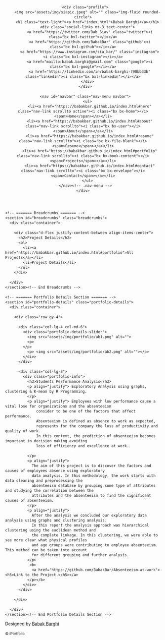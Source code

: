<!DOCTYPE html>
<html lang="en">

<head>
  <meta charset="utf-8">
  <meta content="width=device-width, initial-scale=1.0" name="viewport">

  <title>Project Details</title>
  <meta content="" name="description">
  <meta content="" name="keywords">

  <!-- Favicons -->
  <link href="assets/img/robot.png" rel="icon">
  <link href="assets/img/robot.png" rel="apple-touch-icon">

  <!-- Google Fonts -->
  <link href="https://fonts.googleapis.com/css?family=Open+Sans:300,300i,400,400i,600,600i,700,700i|Raleway:300,300i,400,400i,500,500i,600,600i,700,700i|Poppins:300,300i,400,400i,500,500i,600,600i,700,700i" rel="stylesheet">

  <!-- Vendor CSS Files -->
  <link href="assets/vendor/aos/aos.css" rel="stylesheet">
  <link href="assets/vendor/bootstrap/css/bootstrap.min.css" rel="stylesheet">
  <link href="assets/vendor/bootstrap-icons/bootstrap-icons.css" rel="stylesheet">
  <link href="assets/vendor/boxicons/css/boxicons.min.css" rel="stylesheet">
  <link href="assets/vendor/glightbox/css/glightbox.min.css" rel="stylesheet">
  <link href="assets/vendor/swiper/swiper-bundle.min.css" rel="stylesheet">

  <!-- Template Main CSS File -->
  <link href="assets/css/style.css" rel="stylesheet">

  <!-- =======================================================
  * Template Name: iPortfolio - v3.6.0
  * Template URL: https://bootstrapmade.com/iportfolio-bootstrap-portfolio-websites-template/
  * Author: BootstrapMade.com
  * License: https://bootstrapmade.com/license/
  ======================================================== -->
</head>

<body>

  <!-- ======= Mobile nav toggle button ======= -->
  <i class="bi bi-list mobile-nav-toggle d-xl-none"></i>

  <!-- ======= Header ======= -->
  <header id="header">
    <div class="d-flex flex-column">

      <div class="profile">
        <img src="assets/img/siapic.jpeg" alt="" class="img-fluid rounded-circle">
        <h1 class="text-light"><a href="index.html">Babak Barghi</a></h1>
        <div class="social-links mt-3 text-center">
          <a href="https://twitter.com/Bab_Siav" class="twitter"><i class="bx bxl-twitter"></i></a>
          <a href="https://github.com/BabakBar" class="github"><i class="bx bxl-github"></i></a>
          <a href="https://www.instagram.com/sia_bar/" class="instagram"><i class="bx bxl-instagram"></i></a>
          <a href="mailto:babak.barghi@gmail.com" class="google"><i class="bx bxl-google"></i></a>
          <a href="https://linkedin.com/in/babak-barghi-790bb33b" class="linkedin"><i class="bx bxl-linkedin"></i></a>
        </div>
      </div>

      <nav id="navbar" class="nav-menu navbar">
        <ul>
          <li><a href="https://babakbar.github.io/index.html#hero" class="nav-link scrollto active"><i class="bx bx-home"></i> <span>Home</span></a></li>
          <li><a href="https://babakbar.github.io/index.html#about" class="nav-link scrollto"><i class="bx bx-user"></i> <span>About</span></a></li>
          <li><a href="https://babakbar.github.io/index.html#resume" class="nav-link scrollto"><i class="bx bx-file-blank"></i> <span>Resume</span></a></li>
          <li><a href="https://babakbar.github.io/index.html#portfolio" class="nav-link scrollto"><i class="bx bx-book-content"></i> <span>Projects</span></a></li>
          <li><a href="https://babakbar.github.io/index.html#contact" class="nav-link scrollto"><i class="bx bx-envelope"></i> <span>Contact</span></a></li>
        </ul>
      </nav><!-- .nav-menu -->
    </div>
  </header><!-- End Header -->

  <main id="main">

    <!-- ======= Breadcrumbs ======= -->
    <section id="breadcrumbs" class="breadcrumbs">
      <div class="container">

        <div class="d-flex justify-content-between align-items-center">
          <h2>Project Details</h2>
          <ol>
            <li><a href="https://babakbar.github.io/index.html#portfolio">All Projects</a></li>
            <li>Project Details</li>
          </ol>
        </div>

      </div>
    </section><!-- End Breadcrumbs -->

    <!-- ======= Portfolio Details Section ======= -->
    <section id="portfolio-details" class="portfolio-details">
      <div class="container">

        <div class="row gy-4">

          <div class="col-lg-4 col-md-6">
            <div class="portfolio-details-slider">
              <img src="assets/img/portfolio/ab1.png" alt="">
              <p>
            </p>
              <p> <img src="assets/img/portfolio/ab2.png" alt=""></p>
            </div>
          </div>

          <div class="col-lg-8">
            <div class="portfolio-info">
              <h3>Students Performance Analysis</h3>
              <p align="justify"> Exploratory Analysis using graphs, clustering & K-mean by R Programming.
              </p>
              <p align="justify"> Employees with low performance cause a vital lose for organizations and the absenteeism 
                  consider to be one of the factors that affect performance. 
                  Absenteeism is defined as absence to work as expected, 
                  represents for the company the loss of productivity and quality of work. 
                  In this context, the prediction of absenteeism becomes important in decision making avoiding 
                  loss of efficiency and excellence at work.
                
              </p>
              <p align="justify">
                The aim of this project is to discover the factors and causes of employees absence using exploratory 
                data analysis. In this methodology, the work starts with data cleaning and preprocessing the 
                absenteeism database by grouping some type of attributes and studying the correlation between the 
                attributes and the absenteeism to find the significant causes of absenteeism.
              </p>
              <p align="justify">
                After the analysis we concluded our exploratory data analysis using graphs and clustering analysis. 
                In this report the analysis approach was hierarchical clustering using the euclidean method and 
                the complete linkage. In this clustering, we were able to see more clear what physical profiles 
                and age groups were contributing to employee absenteeism. This method can be taken into account 
                for different grouping and further analysis.
              </p>
               <b>
                <a href="https://github.com/BabakBar/Absenteeism-at-work"><h5>Link to the Project.</h5></a>
              </p></b>
            </div>
          </div>

        </div>

      </div>
    </section><!-- End Portfolio Details Section -->

  </main><!-- End #main -->

  <!-- ======= Footer ======= -->
  <footer id="footer">
    <div class="container">
      Designed by <a href="https://babakbar.github.io/">Babak Barghi</a>
      <p><small>&copy;<span> iPortfolio</span></small></p>
      <div class="credits"></div>
        <!-- All the links in the footer should remain intact. -->
        <!-- You can delete the links only if you purchased the pro version. -->
        <!-- Licensing information: https://bootstrapmade.com/license/ -->
        <!-- Purchase the pro version with working PHP/AJAX contact form: https://bootstrapmade.com/iportfolio-bootstrap-portfolio-websites-template/ -->
        <div class="copyright">
        </div>
      </div>
    </div>
  </footer><!-- End  Footer -->

  <a href="#" class="back-to-top d-flex align-items-center justify-content-center"><i class="bi bi-arrow-up-short"></i></a>

  <!-- Vendor JS Files -->
  <script src="assets/vendor/aos/aos.js"></script>
  <script src="assets/vendor/bootstrap/js/bootstrap.bundle.min.js"></script>
  <script src="assets/vendor/glightbox/js/glightbox.min.js"></script>
  <script src="assets/vendor/isotope-layout/isotope.pkgd.min.js"></script>
  <script src="assets/vendor/php-email-form/validate.js"></script>
  <script src="assets/vendor/purecounter/purecounter.js"></script>
  <script src="assets/vendor/swiper/swiper-bundle.min.js"></script>
  <script src="assets/vendor/typed.js/typed.min.js"></script>
  <script src="assets/vendor/waypoints/noframework.waypoints.js"></script>

  <!-- Template Main JS File -->
  <script src="assets/js/main.js"></script>

</body>

</html>